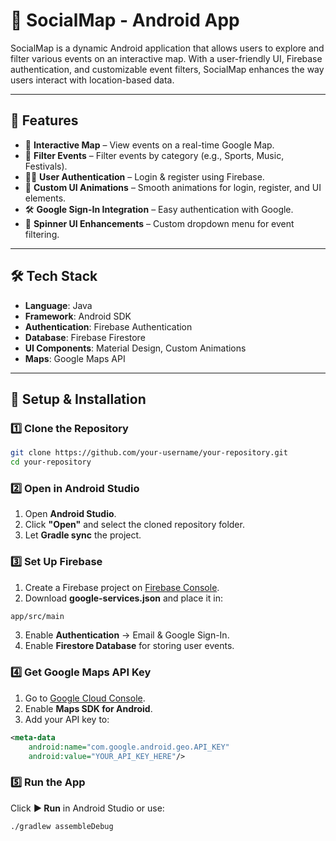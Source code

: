 # 🎨 SocialMap - Android App

SocialMap is a dynamic Android application that allows users to explore and filter various events on an interactive map. With a user-friendly UI, Firebase authentication, and customizable event filters, SocialMap enhances the way users interact with location-based data.

---

## 🚀 Features
- 📍 **Interactive Map** – View events on a real-time Google Map.
- 🔎 **Filter Events** – Filter events by category (e.g., Sports, Music, Festivals).
- 🧑‍💻 **User Authentication** – Login & register using Firebase.
- 🎨 **Custom UI Animations** – Smooth animations for login, register, and UI elements.
- 🛠 **Google Sign-In Integration** – Easy authentication with Google.
- 🔄 **Spinner UI Enhancements** – Custom dropdown menu for event filtering.

---

## 🛠 **Tech Stack**
- **Language**: Java
- **Framework**: Android SDK
- **Authentication**: Firebase Authentication
- **Database**: Firebase Firestore
- **UI Components**: Material Design, Custom Animations
- **Maps**: Google Maps API

---

## 🔧 **Setup & Installation**
### 1️⃣ Clone the Repository
```sh
git clone https://github.com/your-username/your-repository.git
cd your-repository
```

### 2️⃣ Open in Android Studio
1. Open **Android Studio**.
2. Click **"Open"** and select the cloned repository folder.
3. Let **Gradle sync** the project.

### 3️⃣ Set Up Firebase
1. Create a Firebase project on [Firebase Console](https://console.firebase.google.com/).
2. Download **google-services.json** and place it in:
```sh
app/src/main
```

3. Enable **Authentication** → Email & Google Sign-In.
4. Enable **Firestore Database** for storing user events.

### 4️⃣ Get Google Maps API Key
1. Go to [Google Cloud Console](https://console.cloud.google.com/).
2. Enable **Maps SDK for Android**.
3. Add your API key to:
```xml
<meta-data
    android:name="com.google.android.geo.API_KEY"
    android:value="YOUR_API_KEY_HERE"/>
```
### 5️⃣ Run the App
Click **▶ Run** in Android Studio or use:
```sh
./gradlew assembleDebug
```


